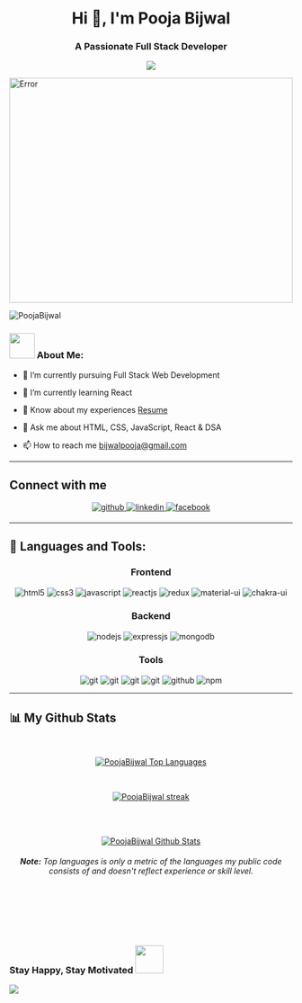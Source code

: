 
<h1 align="center">Hi 👋, I'm Pooja Bijwal</h1>
<h3 align="center">A Passionate Full Stack Developer </h3>

<p align="center">
  <a href="https://github.com/DenverCoder1/readme-typing-svg">
    <img src="https://readme-typing-svg.demolab.com/?lines=Hi! My self Pooja Bijwal; I am a Full-Stack%20Web%20Developer 👨🏻‍💻; Curious%20to%20learn%20new%20things !&font=Fira%20Code&center=true&width=440&height=45&color=#37bcf7&vCenter=true&size=22&pause=1000"></a>
</p>

<img width=100% height=400px src="[https://media2.giphy.com/media/qgQUggAC3Pfv687qPC/200.webp?cid=ecf05e47gs5zj4akxdoyacc24tjvy457z7y2z20t9vz8hrvz&rid=200.webp&ct=g](https://images.unsplash.com/photo-1587620962725-abab7fe55159?ixlib=rb-4.0.3&ixid=MnwxMjA3fDB8MHxzZWFyY2h8NHx8cHJvZ3JhbW1pbmd8ZW58MHx8MHx8&auto=format&fit=crop&w=500&q=60)" alt="Error" />



<p align="left"> <img src="https://komarev.com/ghpvc/?username=PoojaBijwal&label=Profile%20views&color=0e75b6&style=flat" alt="PoojaBijwal" /> </p>

### <img src="https://github.com/TheDudeThatCode/TheDudeThatCode/blob/master/Assets/Developer.gif" width="45" /> About Me:

- 🔭 I’m currently pursuing Full Stack Web Development

- 🌱 I’m currently learning React

- 📄 Know about my experiences [Resume](https://drive.google.com/file/d/1-H7JPg5ueDq3dDEMHGxSq2I8-7lLL6fO/view?usp=sharing)





- 💬 Ask me about HTML, CSS, JavaScript, React & DSA

- 📫 How to reach me bijwalpooja@gmail.com



<hr />

## Connect with me  
<div align="center">
<a href="https://github.com/PoojaBijwal" target="_blank">
<img src=https://img.shields.io/badge/github-%2324292e.svg?&style=for-the-badge&logo=github&logoColor=white alt=github style="margin-bottom: 5px;" />
</a>
<a href="https://www.linkedin.com/in/pooja-bijwal-455915233"   target="_blank">
<img src=https://img.shields.io/badge/linkedin-%231E77B5.svg?&style=for-the-badge&logo=linkedin&logoColor=white alt=linkedin style="margin-bottom: 5px;" />
</a>
<a href="mailto:bijwalpooja@gmail.com" target="_blank">
<img src=https://img.shields.io/badge/Gmail-D14836?style=for-the-badge&logo=gmail&logoColor=white alt=facebook style="margin-bottom: 5px;" />
</a>
</div>

<hr />

## 🚀 Languages and Tools:
<div align="center">
 
 <div align="center"><h3 align="center">Frontend</h3>
<img src="https://img.shields.io/badge/html5-%23E34F26.svg?style=for-the-badge&logo=html5&logoColor=white" align="center" alt="html5">
<img src = "https://img.shields.io/badge/css3-%231572B6.svg?style=for-the-badge&logo=css3&logoColor=white" align="center" alt="css3">
<img src ="https://img.shields.io/badge/javascript-%23323330.svg?style=for-the-badge&logo=javascript&logoColor=%23F7DF1E" align="center" alt="javascript">
<img src="https://img.shields.io/badge/React-20232A?style=for-the-badge&logo=react&logoColor=61DAFB"  align="center" alt="reactjs" />
<img src="https://img.shields.io/badge/Redux-593D88?style=for-the-badge&logo=redux&logoColor=white"  align="center" alt="redux" />
<img src="https://img.shields.io/badge/Material%20UI-007FFF?style=for-the-badge&logo=mui&logoColor=white"  align="center" alt="material-ui"/>
<img src = "https://img.shields.io/badge/chakra ui-%234ED1C5.svg?style=for-the-badge&logo=chakraui&logoColor=white" align="center" alt="chakra-ui"/>
</div>
  <div align="center"><h3 align="center">Backend</h3> 
<img src="https://img.shields.io/badge/Node.js-339933?style=for-the-badge&logo=nodedotjs&logoColor=white" align="center" alt="nodejs" />
<img src="https://img.shields.io/badge/Express.js-000000?style=for-the-badge&logo=express&logoColor=white" align="center" alt="expressjs"/>
<img src="https://img.shields.io/badge/MongoDB-4EA94B?style=for-the-badge&logo=mongodb&logoColor=white" align="center" alt="mongodb"/>

 </div>
  <div align="center"><h3 align="center">Tools</h3> 
   <img src="https://img.shields.io/badge/heroku-%23430098.svg?style=for-the-badge&logo=heroku&logoColor=white" align="center" alt="git"/>
   <img src="https://img.shields.io/badge/netlify-%23000000.svg?style=for-the-badge&logo=netlify&logoColor=#00C7B7" align="center" alt="git"/>
   <img src="https://img.shields.io/badge/vercel-%23000000.svg?style=for-the-badge&logo=vercel&logoColor=whit" align="center" alt="git"/>
   <img src="https://img.shields.io/badge/Git-f44d27?style=for-the-badge&logo=git&logoColor=white"  align="center" alt="git"/>
  <img src="https://img.shields.io/badge/GitHub-100000?style=for-the-badge&logo=github&logoColor=white"  align="center" alt="github"/>
  <img src = "https://img.shields.io/badge/NPM-%23000000.svg?style=for-the-badge&logo=npm&logoColor=white" align="center" alt="npm">
   <br/>
 </div>
</div>

<hr />

## 📊 My Github Stats
   <br/>   
    <p align="center">      
  <a href="https://github.com/PoojaBijwal/github-readme-stats"><img alt="PoojaBijwal Top Languages" src="https://github-readme-stats.vercel.app/api/top-langs/?username=PoojaBijwal&langs_count=8&count_private=true&layout=compact&theme=react&hide_border=true&bg_color=0D1117" /></a>
      </p>      
     <br/>
   <p align="center">
    <a href="https://github.com/PoojaBijwal/github-readme-streak-stats">
        <img title="🔥 Get streak stats for your profile at git.io/streak-stats" alt="PoojaBijwal streak" src="https://github-readme-streak-stats.herokuapp.com/?user=PoojaBijwal&hide_border=true&theme=react&hide_border=true&bg_color=0D1117"/>
    </a>
</p>                                                                                                                                              

  <br/>
  <br/>
     <p align="center">                                                                                                 
    <a href="https://github.com/PoojaBijwal/github-readme-stats"><img alt="PoojaBijwal Github Stats" src="https://github-readme-stats.vercel.app/api?username=PoojaBijwal&show_icons=true&locale=en&theme=react&hide_border=true&bg_color=0D1117" alt="PoojaBijwal" /></a>
    </p>                                                                 
 <h6 align="center"> <b>Note:</b> Top languages is only a metric of the languages my public code consists of and doesn't reflect experience or skill level.</h6>


<br/>
<br/>

<!-- <a href="https://github.com/PoojaBijwal/github-readme-activity-graph"><img alt="PoojaBijwal Activity Graph" src="https://activity-graph.herokuapp.com/graph?username=PoojaBijwal&bg_color=0D1117&color=5BCDEC&line=5BCDEC&point=FFFFFF&hide_border=true" /></a> -->

<br/>
<br/>



<h3 text-align=center >Stay Happy, Stay Motivated  <img height=50px src="https://i.pinimg.com/originals/69/52/88/69528895726f32fc384babcde61a535a.gif" alt=""></h3>

<img  src="https://raw.githubusercontent.com/Trilokia/Trilokia/379277808c61ef204768a61bbc5d25bc7798ccf1/bottom_header.svg" />

<!-- <img  src="https://gfycat.com/adorablefittinghorsefly" /> -->

